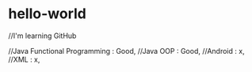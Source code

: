 # hello-world
//I'm learning GitHub

//Java Functional Programming : Good, 
//Java OOP : Good, 
//Android : x, 
//XML : x, 
